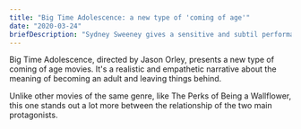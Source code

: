 ```yaml
---
title: "Big Time Adolescence: a new type of 'coming of age'"
date: "2020-03-24"
briefDescription: "Sydney Sweeney gives a sensitive and subtil performance on her newest work"
---
```


Big Time Adolescence, directed by Jason Orley, presents a new type of coming of age movies. It's a realistic and empathetic narrative about the meaning of becoming an adult and leaving things behind.

Unlike other movies of the same genre, like The Perks of Being a Wallflower, this one stands out a lot more between the relationship of the two main protagonists.
